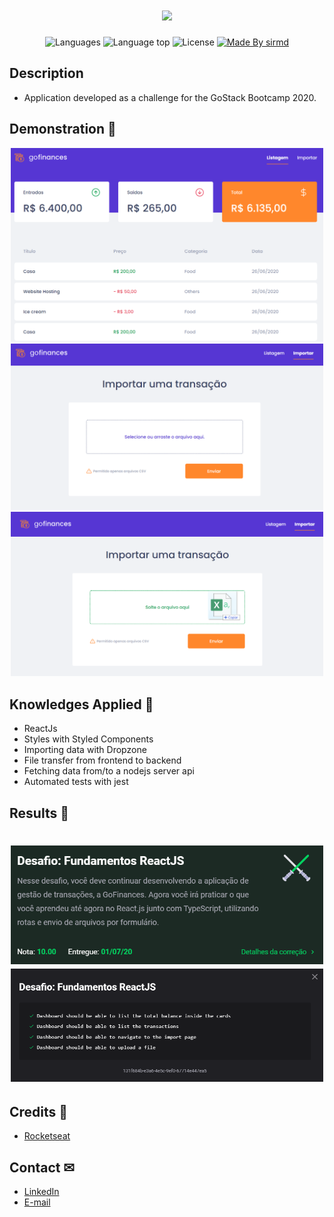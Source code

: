 <h1 align="center">
  <img width="250" src="src/assets/logo.png"/>
</h1>

<p align="center">
  <img alt="Languages" title="Languages" src="https://img.shields.io/github/languages/count/sirmd/gostack-go-finance" />

  <img alt="Language top" title="Language top" title="Made By sirmd"  src="https://img.shields.io/github/languages/top/sirmd/gostack-go-finance" />

  <img alt="License" src="https://img.shields.io/static/v1?label=license&message=MIT&color=282A36">

  <a href="https://github.com/sirmd">
    <img alt="Made By sirmd" title="Made By sirmd" src="https://img.shields.io/badge/Made%20by-sirmd-blue" alt="Made by sirmd" />
  <a>
</p>

## Description
  - Application developed as a challenge for the GoStack Bootcamp 2020.


## Demonstration 📱
<p align="center">
  <img width="500" src=".github/listagem.png"/>
  <img width="500" src=".github/importar.png"/>
  <img width="500" src=".github/importando.png"/>
</p>

## Knowledges Applied 🚀
 - ReactJs
 - Styles with Styled Components
 - Importing data with Dropzone
 - File transfer from frontend to backend
 - Fetching data from/to a nodejs server api
 - Automated tests with jest
 
## Results 🤞
<h1 align="center">
  <img width="500" src=".github/tests1.png"/>
  <img width="500" src=".github/tests.png"/>
</h1>

## Credits 👏
  - <a target="_blank" href="https://rocketseat.com.br">Rocketseat</a>

## Contact ✉
  - <a target="_blank" href="https://www.linkedin.com/in/mateus-campos-deitos-42688864//">LinkedIn</a>
  - <a target="_blank" href="mailto:matdeitos@gmail.com">E-mail</a>
